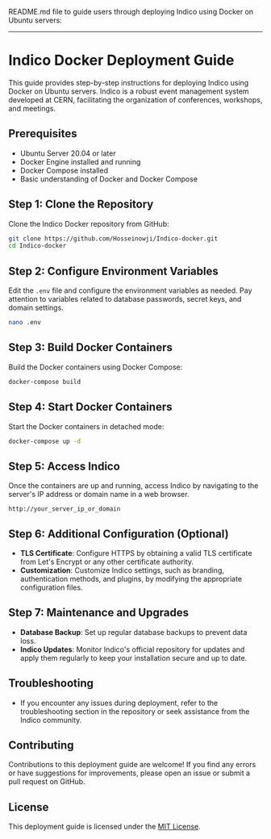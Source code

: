 README.md file to guide users through deploying Indico using Docker on Ubuntu servers:

---

# Indico Docker Deployment Guide

This guide provides step-by-step instructions for deploying Indico using Docker on Ubuntu servers. Indico is a robust event management system developed at CERN, facilitating the organization of conferences, workshops, and meetings.

## Prerequisites

- Ubuntu Server 20.04 or later
- Docker Engine installed and running
- Docker Compose installed
- Basic understanding of Docker and Docker Compose

## Step 1: Clone the Repository

Clone the Indico Docker repository from GitHub:

```bash
git clone https://github.com/Hosseinowji/Indico-docker.git
cd Indico-docker
```

## Step 2: Configure Environment Variables

Edit the `.env` file and configure the environment variables as needed. Pay attention to variables related to database passwords, secret keys, and domain settings.

```bash
nano .env
```

## Step 3: Build Docker Containers

Build the Docker containers using Docker Compose:

```bash
docker-compose build
```

## Step 4: Start Docker Containers

Start the Docker containers in detached mode:

```bash
docker-compose up -d
```

## Step 5: Access Indico

Once the containers are up and running, access Indico by navigating to the server's IP address or domain name in a web browser.

```plaintext
http://your_server_ip_or_domain
```

## Step 6: Additional Configuration (Optional)

- **TLS Certificate**: Configure HTTPS by obtaining a valid TLS certificate from Let's Encrypt or any other certificate authority.
- **Customization**: Customize Indico settings, such as branding, authentication methods, and plugins, by modifying the appropriate configuration files.

## Step 7: Maintenance and Upgrades

- **Database Backup**: Set up regular database backups to prevent data loss.
- **Indico Updates**: Monitor Indico's official repository for updates and apply them regularly to keep your installation secure and up to date.

## Troubleshooting

- If you encounter any issues during deployment, refer to the troubleshooting section in the repository or seek assistance from the Indico community.

## Contributing

Contributions to this deployment guide are welcome! If you find any errors or have suggestions for improvements, please open an issue or submit a pull request on GitHub.

## License

This deployment guide is licensed under the [MIT License](LICENSE).
